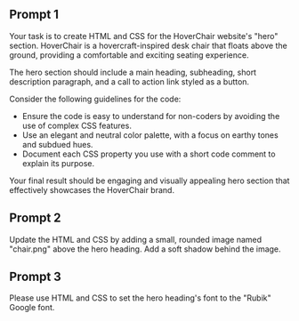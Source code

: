 ## Prompt 1
Your task is to create HTML and CSS for the HoverChair website's "hero" section. HoverChair is a hovercraft-inspired desk chair that floats above the ground, providing a comfortable and exciting seating experience.

The hero section should include a main heading, subheading, short description paragraph, and a call to action link styled as a button.

Consider the following guidelines for the code:
* Ensure the code is easy to understand for non-coders by avoiding the use of complex CSS features.
* Use an elegant and neutral color palette, with a focus on earthy tones and subdued hues.
* Document each CSS property you use with a short code comment to explain its purpose.

Your final result should be engaging and visually appealing hero section that effectively showcases the HoverChair brand.

## Prompt 2
Update the HTML and CSS by adding a small, rounded image named "chair.png" above the hero heading.
Add a soft shadow behind the image.

## Prompt 3
Please use HTML and CSS to set the hero heading's font to the "Rubik" Google font.